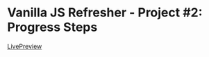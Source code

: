 # Vanilla JS Refresher - Project #2: Progress Steps
[LivePreview](https://valyndsilva.github.io/vanillajs-progress-steps/)
